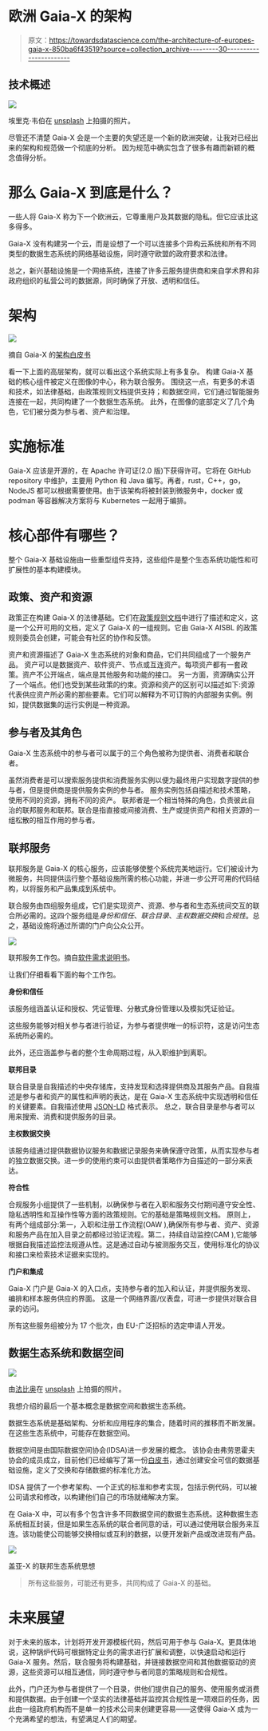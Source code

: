 # 欧洲 Gaia-X 的架构

> 原文：<https://towardsdatascience.com/the-architecture-of-europes-gaia-x-850ba6f43519?source=collection_archive---------30----------------------->

## 技术概述

![](img/f0c6472cfc0a03f941b9440077d81043.png)

埃里克·韦伯在 [unsplash](http://unsplash.com) 上拍摄的照片。

尽管还不清楚 Gaia-X 会是一个主要的失望还是一个新的欧洲突破，让我对已经出来的架构和规范做一个彻底的分析。
因为规范中确实包含了很多有趣而新颖的概念值得分析。

# 那么 Gaia-X 到底是什么？

一些人将 Gaia-X 称为下一个欧洲云，它尊重用户及其数据的隐私。但它应该比这多得多。

Gaia-X 没有构建另一个云，而是设想了一个可以连接多个异构云系统和所有不同类型的数据生态系统的网络基础设施，同时遵守欧盟的政府要求和法律。

总之，新兴基础设施是一个网络系统，连接了许多云服务提供商和来自学术界和非政府组织的私营公司的数据源，同时确保了开放、透明和信任。

# **架构**

![](img/81bda0daae7ac3a037c4773de66c000e.png)

摘自 Gaia-X 的[架构白皮书](https://gaia-x.eu/pdf/Gaia-X_Architecture_Document_2103.pdf)

看一下上面的高层架构，就可以看出这个系统实际上有多复杂。
构建 Gaia-X 基础的核心组件被定义在图像的中心，称为联合服务。
围绕这一点，有更多的术语和技术，如法律基础，由政策规则文档提供支持；和数据空间，它们通过智能服务连接在一起，共同构建了一个数据生态系统。
此外，在图像的底部定义了几个角色，它们被分类为参与者、资产和治理。

# 实施标准

Gaia-X 应该是开源的，在 Apache 许可证(2.0 版)下获得许可。它将在 GitHub repository 中维护，主要用 Python 和 Java 编写。再者，rust，C++，go，NodeJS 都可以根据需要使用。由于该架构将被封装到微服务中，docker 或 podman 等容器解决方案将与 Kubernetes 一起用于编排。

# 核心部件有哪些？

整个 Gaia-X 基础设施由一些重型组件支持，这些组件是整个生态系统功能性和可扩展性的基本构建模块。

## **政策、资产和资源**

政策正在构建 Gaia-X 的法律基础。它们在[政策规则文档](https://www.gaia-x.eu/sites/default/files/2021-05/Gaia-X_Policy%20Rules_Document_2104.pdf)中进行了描述和定义，这是一个公开可用的文档，定义了 Gaia-X 的一组规则。它由 Gaia-X AISBL 的政策规则委员会创建，可能会有社区的协作和反馈。

资产和资源描述了 Gaia-X 生态系统的对象和商品，它们共同组成了一个服务产品。
资产可以是数据资产、软件资产、节点或互连资产。每项资产都有一套政策。资产不公开端点，端点是其他服务和功能的接口。
另一方面，资源确实公开了一个端点。他们也受到某些政策的约束。资源和资产的区别可以描述如下:资源代表供应资产所必需的那些要素。它们可以解释为不可订购的内部服务实例。例如，提供数据集的运行实例是一种资源。

## 参与者及其角色

Gaia-X 生态系统中的参与者可以属于的三个角色被称为提供者、消费者和联合者。

虽然消费者是可以搜索服务提供和消费服务实例以便为最终用户实现数字提供的参与者，但是提供商是提供服务实例的参与者。
服务实例包括自描述和技术策略，使用不同的资源，拥有不同的资产。
联邦者是一个相当特殊的角色，负责彼此自治的联邦服务和联邦。联合是指直接或间接消费、生产或提供资产和相关资源的一组松散的相互作用的参与者。

## **联邦服务**

联邦服务是 Gaia-X 的核心服务，应该能够使整个系统完美地运行。它们被设计为微服务，共同提供运行整个基础设施所需的核心功能，并进一步公开可用的代码结构，以将服务和产品集成到系统中。

联合服务由四组服务组成，它们是实现资产、资源、参与者和生态系统间交互的联合所必需的。这四个服务组是*身份和信任*、*联合目录*、*主权数据交换*和*合规性*。总之，基础设施将通过所谓的门户向公众公开。

![](img/2dff63ba47d665d25c3a51ff386233ec.png)

联邦服务工作包。摘自[软件需求说明书](https://www.dtvp.de/Satellite/public/company/project/CXP4YMER6YS/en/documents)。

让我们仔细看看下面的每个工作包。

**身份和信任**

该服务组涵盖认证和授权、凭证管理、分散式身份管理以及模拟凭证验证。

这些服务能够对相关参与者进行验证，为参与者提供唯一的标识符，这是访问生态系统所必需的。

此外，还应涵盖参与者的整个生命周期过程，从入职维护到离职。

**联邦目录**

联合目录是自我描述的中央存储库，支持发现和选择提供商及其服务产品。自我描述是参与者和资产的属性和声明的表达，是在 Gaia-X 生态系统中实现透明和信任的关键要素。自我描述使用 [JSON-LD](https://json-ld.org/) 格式表示。
总之，联合目录是参与者可以用来搜索、消费和提供服务的目录。

**主权数据交换**

该服务组通过提供数据协议服务和数据记录服务来确保遵守政策，从而实现参与者的独立数据交换。进一步的使用约束可以由提供者策略作为自描述的一部分来表达。

**符合性**

合规服务小组提供了一些机制，以确保参与者在入职和服务交付期间遵守安全性、隐私透明性和互操作性等方面的政策规则。它的基础是策略规则文档。
原则上，有两个组成部分:第一，入职和注册工作流程(OAW ),确保所有参与者、资产、资源和服务产品在加入目录之前都经过验证流程。第二，持续自动监控(CAM ),它能够根据自我描述监控法规遵从性。这是通过自动与被测服务交互，使用标准化的协议和接口来检索技术证据来实现的。

**门户和集成**

Gaia-X 门户是 Gaia-X 的入口点，支持参与者的加入和认证，并提供服务发现、编排和样本服务供应的界面。
这是一个网络界面/仪表盘，可进一步提供对联合目录的访问。

所有这些服务组被分为 17 个批次，由 EU-广泛招标的选定申请人开发。

## 数据生态系统和数据空间

![](img/2ce7ae0621195949bb224ba42723fa0f.png)

由[法比奥](https://unsplash.com/@fabioha)在 [unsplash](http://unsplash.com) 上拍摄的照片。

我想介绍的最后一个基本概念是数据空间和数据生态系统。

数据生态系统是基础架构、分析和应用程序的集合，随着时间的推移而不断发展。在这些生态系统中，可能存在数据空间。

数据空间是由国际数据空间协会(IDSA)进一步发展的概念。
该协会由弗劳恩霍夫协会的成员成立，目前他们已经编写了第一份[白皮书](https://internationaldataspaces.org/wp-content/uploads/IDSA-Brochure-IDS-Standard-for-Data-Sovereignty-Indispensible-Element-for-Data-Ecosystems.pdf)，通过创建安全可信的数据基础设施，定义了交换和存储数据的标准化方法。

IDSA 提供了一个参考架构、一个正式的标准和参考实现，包括示例代码，可以被公司请求和修改，以构建他们自己的市场就绪解决方案。

在 Gaia-X 中，可以有多个包含许多不同数据空间的数据生态系统。这种数据生态系统相互封装，但是如果生态系统的联合者同意的话，可以通过使用联合服务来互连。该功能使公司能够交换相似或互利的数据，以便开发新产品或改进现有产品。

![](img/10c5def5e4a51df24eb2325dc7e4927a.png)

盖亚-X 的联邦生态系统思想

> 所有这些服务，可能还有更多，共同构成了 Gaia-X 的基础。

# 未来展望

对于未来的版本，计划将开发开源模板代码，然后可用于参与 Gaia-X。更具体地说，这种锅炉代码可根据特定业务的需求进行扩展和调整，以快速启动和运行 Gaia-X 服务。然后，联合服务将构建基础，并链接数据空间和其他数据驱动的资源，这些资源可以相互通信，同时遵守参与者同意的策略规则和合规性。

此外，门户还为参与者提供了一个目录，供他们提供自己的服务、使用服务或消费和提供数据。由于创建一个坚实的法律基础并监控其合规性是一项艰巨的任务，因此由一组政府机构而不是单一的技术公司来创建更容易——这使得 Gaia-X 成为一个充满希望的想法，有望满足人们的期望。